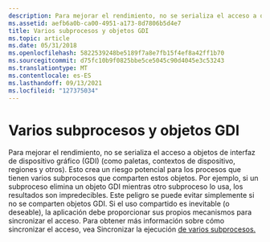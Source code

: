 ```yaml
---
description: Para mejorar el rendimiento, no se serializa el acceso a objetos de interfaz de dispositivo gráfico (GDI) (como paletas, contextos de dispositivo, regiones y otros).
ms.assetid: aefb6a0b-ca00-4951-a173-8d7806b5d4e7
title: Varios subprocesos y objetos GDI
ms.topic: article
ms.date: 05/31/2018
ms.openlocfilehash: 5822539248be5189f7a8e7fb15f4ef8a42ff1b70
ms.sourcegitcommit: d75fc10b9f0825bbe5ce5045c90d4045e3c53243
ms.translationtype: MT
ms.contentlocale: es-ES
ms.lasthandoff: 09/13/2021
ms.locfileid: "127375034"
---
```

# <a name="multiple-threads-and-gdi-objects"></a>Varios subprocesos y objetos GDI

Para mejorar el rendimiento, no se serializa el acceso a objetos de interfaz de dispositivo gráfico (GDI) (como paletas, contextos de dispositivo, regiones y otros). Esto crea un riesgo potencial para los procesos que tienen varios subprocesos que comparten estos objetos. Por ejemplo, si un subproceso elimina un objeto GDI mientras otro subproceso lo usa, los resultados son impredecibles. Este peligro se puede evitar simplemente si no se comparten objetos GDI. Si el uso compartido es inevitable (o deseable), la aplicación debe proporcionar sus propios mecanismos para sincronizar el acceso. Para obtener más información sobre cómo sincronizar el acceso, vea Sincronizar la ejecución [de varios subprocesos.](synchronizing-execution-of-multiple-threads.md)

 

 



